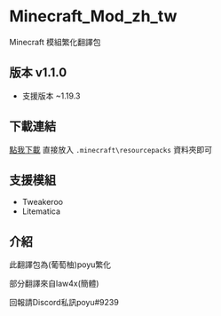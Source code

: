 # Minecraft_Mod_zh_tw
Minecraft 模組繁化翻譯包

## 版本 v1.1.0
- 支援版本 ~1.19.3

## 下載連結
[點我下載](https://github.com/poyu39/Minecraft_Mod_zh_tw/releases/download/v1.1.0/StarryCity-Zh_TW.zip)
直接放入 `.minecraft\resourcepacks` 資料夾即可

## 支援模組
- Tweakeroo
- Litematica

## 介紹
此翻譯包為(葡萄柚)poyu繁化

部分翻譯來自law4x(簡體)

回報請Discord私訊poyu#9239